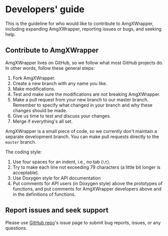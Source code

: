 # Developers' guide

This is the guideline for who would like to contribute to AmgXWrapper, including
expanding AmgXWrapper, reporting issues or bugs, and seeking help.

## Contribute to AmgXWrapper

AmgXWrapper lives on GitHub, so we follow what most GitHub projects do. In other
words, follow these general steps:

1. Fork AmgXWrapper.
2. Create a new branch with any name you like.
3. Make modifications.
4. Test and make sure the modifications are not breaking AmgXWrapper.
5. Make a pull request from your new branch to our master branch. Remember to
   specify what changed in your branch and why these changes should be made.
6. Give us time to test and discuss your changes.
7. Merge if everything's all set.

AmgXWrapper is a small piece of code, so we currently don't maintain a separate
development branch. You can make pull requests directly to the `master` branch.

The coding style:

1. Use four spaces for an indent, i.e., no tab (`\t`).
2. Try to make each line not exceeding 79 characters (a little bit longer is
   acceptable).
3. Use Doxygen style for API documentation
4. Put comments for API users (in Doxygen style) above the prototypes of
   functions, and put comments for AmgXWrapper developers above and in the
   definitions of functions.

## Report issues and seek support

Please use [GitHub repo](https://github.com/barbagroup/AmgXWrapper)'s issue page
to submit bug reports, issues, or any questions.
